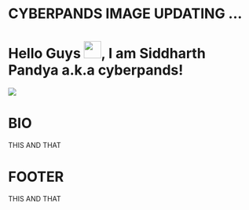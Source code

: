 # CYBERPANDS IMAGE UPDATING ...

# Hello Guys <img src="https://raw.githubusercontent.com/MartinHeinz/MartinHeinz/master/wave.gif" height="35px">, I am Siddharth Pandya a.k.a cyberpands!

![](https://img.shields.io/badge/Portolio-000000?style=for-the-badge&url=www.siddharthpandya.tech)

# BIO
 THIS AND THAT

# FOOTER
THIS AND THAT
